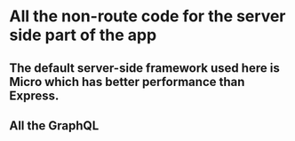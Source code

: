 # All the non-route code for the server side part of the app

## The default server-side framework used here is Micro which has better performance than Express.

## All the GraphQL
